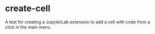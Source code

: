 # create-cell
A test for creating a JupyterLab extension to add a cell with code from a click in the main menu.
